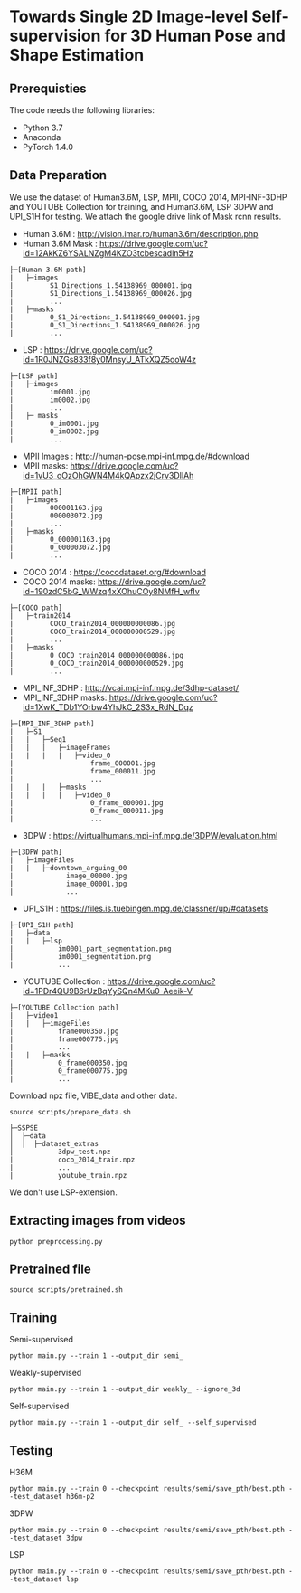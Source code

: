 # Towards Single 2D Image-level Self-supervision for 3D Human Pose and Shape Estimation

## Prerequisties
The code needs the following libraries:

* Python 3.7
* Anaconda
* PyTorch 1.4.0

## Data Preparation
We use the dataset of Human3.6M, LSP, MPII, COCO 2014, MPI-INF-3DHP and YOUTUBE Collection for training, and Human3.6M, LSP 3DPW and UPI_S1H for testing.
We attach the google drive link of Mask rcnn results.

* Human 3.6M : http://vision.imar.ro/human3.6m/description.php
* Human 3.6M Mask : https://drive.google.com/uc?id=12AkKZ6YSALNZgM4KZO3tcbescadln5Hz
```
├─[Human 3.6M path]
|   ├─images
|         S1_Directions_1.54138969_000001.jpg
|         S1_Directions_1.54138969_000026.jpg
|         ...
|   ├─masks
|         0_S1_Directions_1.54138969_000001.jpg
|         0_S1_Directions_1.54138969_000026.jpg
|         ...
```
* LSP : https://drive.google.com/uc?id=1R0JNZGs833f8y0MnsyU_ATkXQZ5ooW4z
```
├─[LSP path]
|   ├─images
|         im0001.jpg
|         im0002.jpg
|         ...
|   ├─ masks
|         0_im0001.jpg
|         0_im0002.jpg
|         ...
```
* MPII Images : http://human-pose.mpi-inf.mpg.de/#download
* MPII masks: https://drive.google.com/uc?id=1vU3_oOzOhGWN4M4kQApzx2jCrv3DIlAh
```
├─[MPII path]
|   ├─images
|         000001163.jpg
|         000003072.jpg
|         ...
|   ├─masks
|         0_000001163.jpg
|         0_000003072.jpg
|         ...
```
* COCO 2014 : https://cocodataset.org/#download
* COCO 2014 masks: https://drive.google.com/uc?id=190zdC5bG_WWzq4xXOhuCOy8NMfH_wfIv
```
├─[COCO path]
|   ├─train2014
|         COCO_train2014_000000000086.jpg
|         COCO_train2014_000000000529.jpg
|         ...
|   ├─masks
|         0_COCO_train2014_000000000086.jpg
|         0_COCO_train2014_000000000529.jpg
|         ...
```
* MPI_INF_3DHP : http://vcai.mpi-inf.mpg.de/3dhp-dataset/
* MPI_INF_3DHP masks: https://drive.google.com/uc?id=1XwK_TDb1YOrbw4YhJkC_2S3x_RdN_Dqz
```
├─[MPI_INF_3DHP path]
|   ├─S1
|   |   ├─Seq1
|   |   |   ├─imageFrames
|   |   |   |   ├─video_0
|                   frame_000001.jpg
|                   frame_000011.jpg
|                   ...
|   |   |   ├─masks
|   |   |   |   ├─video_0
|                   0_frame_000001.jpg
|                   0_frame_000011.jpg
|                   ...

```
* 3DPW : https://virtualhumans.mpi-inf.mpg.de/3DPW/evaluation.html
```
├─[3DPW path]
|   ├─imageFiles
|   |   ├─downtown_arguing_00
|             image_00000.jpg
|             image_00001.jpg
|             ...
```
* UPI_S1H : https://files.is.tuebingen.mpg.de/classner/up/#datasets
```
├─[UPI_S1H path]
|   ├─data
|   |   ├─lsp
|           im0001_part_segmentation.png
|           im0001_segmentation.png
|           ...
```
* YOUTUBE Collection : https://drive.google.com/uc?id=1PDr4QU9B6rUzBqYySQn4MKu0-Aeeik-V
```
├─[YOUTUBE Collection path]
|   ├─video1
|   |   ├─imageFiles
|           frame000350.jpg
|           frame000775.jpg
|           ...
|   |   ├─masks
|           0_frame000350.jpg
|           0_frame000775.jpg
|           ...
```

Download npz file, VIBE_data and other data.
```
source scripts/prepare_data.sh
```

```
├─SSPSE
│  ├─data
│  │  ├─dataset_extras
│           3dpw_test.npz
|           coco_2014_train.npz
|           ...
|           youtube_train.npz
```
We don't use LSP-extension.

## Extracting images from videos
```
python preprocessing.py
```

## Pretrained file
```
source scripts/pretrained.sh
```

## Training
Semi-supervised
```
python main.py --train 1 --output_dir semi_
```

Weakly-supervised

```
python main.py --train 1 --output_dir weakly_ --ignore_3d
```

Self-supervised

```
python main.py --train 1 --output_dir self_ --self_supervised
```
## Testing
H36M

```
python main.py --train 0 --checkpoint results/semi/save_pth/best.pth --test_dataset h36m-p2
```

3DPW
```
python main.py --train 0 --checkpoint results/semi/save_pth/best.pth --test_dataset 3dpw
```

LSP
```
python main.py --train 0 --checkpoint results/semi/save_pth/best.pth --test_dataset lsp
```
